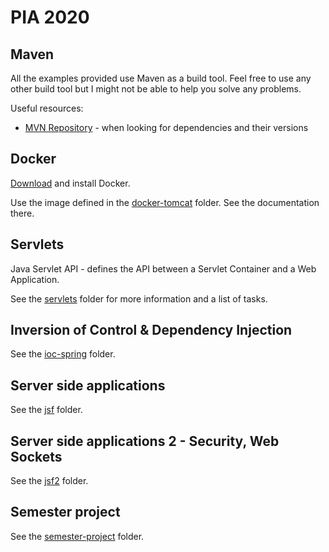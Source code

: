# PIA 2020

## Maven

All the examples provided use Maven as a build tool. Feel free to use any other build tool but I might
not be able to help you solve any problems.

Useful resources:
* [MVN Repository](https://mvnrepository.com/) - when looking for dependencies and their versions

## Docker

[Download](https://docs.docker.com/get-docker/) and install Docker.

Use the image defined in the [docker-tomcat](docker-tomcat/) folder. See the documentation there.

## Servlets

Java Servlet API - defines the API between a Servlet Container and a Web Application. 

See the [servlets](servlets/) folder for more information and a list of tasks.

## Inversion of Control & Dependency Injection

See the [ioc-spring](ioc-spring/) folder.

## Server side applications

See the [jsf](jsf/) folder.

## Server side applications 2 - Security, Web Sockets

See the [jsf2](jsf2/) folder.

## Semester project

See the [semester-project](semester-project/) folder.
